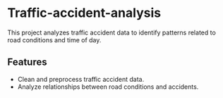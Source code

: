 # Traffic-accident-analysis

This project analyzes traffic accident data to identify patterns related to road conditions and time of day.

## Features
- Clean and preprocess traffic accident data.
- Analyze relationships between road conditions and accidents.
